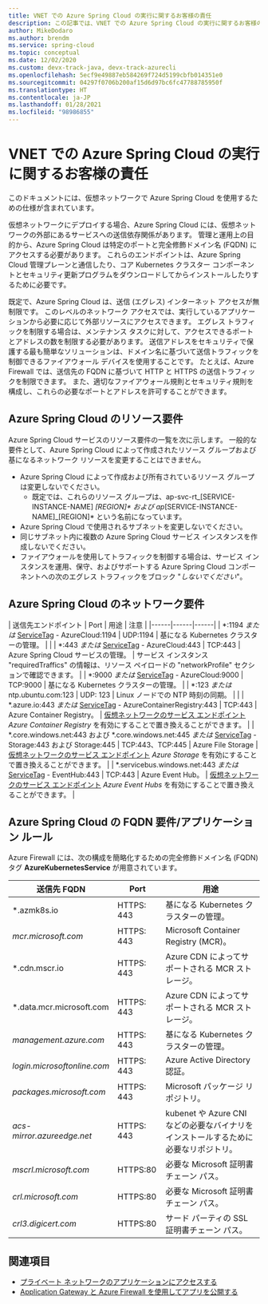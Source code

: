 ```yaml
---
title: VNET での Azure Spring Cloud の実行に関するお客様の責任
description: この記事では、VNET での Azure Spring Cloud の実行に関するお客様の責任について説明します。
author: MikeDodaro
ms.author: brendm
ms.service: spring-cloud
ms.topic: conceptual
ms.date: 12/02/2020
ms.custom: devx-track-java, devx-track-azurecli
ms.openlocfilehash: 5ecf9e49887eb584269f724d5199cbfb014351e0
ms.sourcegitcommit: 04297f0706b200af15d6d97bc6fc47788785950f
ms.translationtype: HT
ms.contentlocale: ja-JP
ms.lasthandoff: 01/28/2021
ms.locfileid: "98986855"
---
```

# <a name="customer-responsibilities-for-running-azure-spring-cloud-in-vnet"></a>VNET での Azure Spring Cloud の実行に関するお客様の責任
このドキュメントには、仮想ネットワークで Azure Spring Cloud を使用するための仕様が含まれています。

仮想ネットワークにデプロイする場合、Azure Spring Cloud には、仮想ネットワークの外部にあるサービスへの送信依存関係があります。 管理と運用上の目的から、Azure Spring Cloud は特定のポートと完全修飾ドメイン名 (FQDN) にアクセスする必要があります。 これらのエンドポイントは、Azure Spring Cloud 管理プレーンと通信したり、コア Kubernetes クラスター コンポーネントとセキュリティ更新プログラムをダウンロードしてからインストールしたりするために必要です。

既定で、Azure Spring Cloud は、送信 (エグレス) インターネット アクセスが無制限です。 このレベルのネットワーク アクセスでは、実行しているアプリケーションから必要に応じて外部リソースにアクセスできます。 エグレス トラフィックを制限する場合は、メンテナンス タスクに対して、アクセスできるポートとアドレスの数を制限する必要があります。 送信アドレスをセキュリティで保護する最も簡単なソリューションは、ドメイン名に基づいて送信トラフィックを制御できるファイアウォール デバイスを使用することです。 たとえば、Azure Firewall では、送信先の FQDN に基づいて HTTP と HTTPS の送信トラフィックを制限できます。 また、適切なファイアウォール規則とセキュリティ規則を構成し、これらの必要なポートとアドレスを許可することができます。

## <a name="azure-spring-cloud-resource-requirements"></a>Azure Spring Cloud のリソース要件 

Azure Spring Cloud サービスのリソース要件の一覧を次に示します。 一般的な要件として、Azure Spring Cloud によって作成されたリソース グループおよび基になるネットワーク リソースを変更することはできません。
- Azure Spring Cloud によって作成および所有されているリソース グループは変更しないでください。
  - 既定では、これらのリソース グループは、ap-svc-rt_[SERVICE-INSTANCE-NAME] _[REGION]* および ap_[SERVICE-INSTANCE-NAME]_[REGION]* という名前になっています。
- Azure Spring Cloud で使用されるサブネットを変更しないでください。
- 同じサブネット内に複数の Azure Spring Cloud サービス インスタンスを作成しないでください。
- ファイアウォールを使用してトラフィックを制御する場合は、サービス インスタンスを運用、保守、およびサポートする Azure Spring Cloud コンポーネントへの次のエグレス トラフィックをブロック "*しないでください*"。

## <a name="azure-spring-cloud-network-requirements"></a>Azure Spring Cloud のネットワーク要件

  | 送信先エンドポイント | Port | 用途 | 注意 |
  |------|------|------|
  | *:1194 *または* [ServiceTag](https://docs.microsoft.com/azure/virtual-network/service-tags-overview#available-service-tags) - AzureCloud:1194 | UDP:1194 | 基になる Kubernetes クラスターの管理。 | |
  | *:443 *または* [ServiceTag](https://docs.microsoft.com/azure/virtual-network/service-tags-overview#available-service-tags) - AzureCloud:443 | TCP:443 | Azure Spring Cloud サービスの管理。 | サービス インスタンス "requiredTraffics" の情報は、リソース ペイロードの "networkProfile" セクションで確認できます。 |
  | *:9000 *または* [ServiceTag](https://docs.microsoft.com/azure/virtual-network/service-tags-overview#available-service-tags) - AzureCloud:9000 | TCP:9000 | 基になる Kubernetes クラスターの管理。 |
  | *:123 *または* ntp.ubuntu.com:123 | UDP: 123 | Linux ノードでの NTP 時刻の同期。 | |
  | *.azure.io:443 *または* [ServiceTag](https://docs.microsoft.com/azure/virtual-network/service-tags-overview#available-service-tags) - AzureContainerRegistry:443 | TCP:443 | Azure Container Registry。 | [仮想ネットワークのサービス エンドポイント](https://docs.microsoft.com/azure/virtual-network/virtual-network-service-endpoints-overview) *Azure Container Registry* を有効にすることで置き換えることができます。 |
  | *.core.windows.net:443 および *.core.windows.net:445 *または* [ServiceTag](https://docs.microsoft.com/azure/virtual-network/service-tags-overview#available-service-tags) - Storage:443 および Storage:445 | TCP:443、TCP:445 | Azure File Storage | [仮想ネットワークのサービス エンドポイント](https://docs.microsoft.com/azure/virtual-network/virtual-network-service-endpoints-overview) *Azure Storage* を有効にすることで置き換えることができます。 |
  | *.servicebus.windows.net:443 *または* [ServiceTag](https://docs.microsoft.com/azure/virtual-network/service-tags-overview#available-service-tags) - EventHub:443 | TCP:443 | Azure Event Hub。 | [仮想ネットワークのサービス エンドポイント](https://docs.microsoft.com/azure/virtual-network/virtual-network-service-endpoints-overview) *Azure Event Hubs* を有効にすることで置き換えることができます。 |
  

## <a name="azure-spring-cloud-fqdn-requirements--application-rules"></a>Azure Spring Cloud の FQDN 要件/アプリケーション ルール

Azure Firewall には、次の構成を簡略化するための完全修飾ドメイン名 (FQDN) タグ **AzureKubernetesService** が用意されています。

  | 送信先 FQDN | Port | 用途 |
  |------|------|------|
  | *.azmk8s.io | HTTPS: 443 | 基になる Kubernetes クラスターの管理。 |
  | <i>mcr.microsoft.com</i> | HTTPS: 443 | Microsoft Container Registry (MCR)。 |
  | *.cdn.mscr.io | HTTPS: 443 | Azure CDN によってサポートされる MCR ストレージ。 |
  | *.data.mcr.microsoft.com | HTTPS: 443 | Azure CDN によってサポートされる MCR ストレージ。 |
  | <i>management.azure.com</i> | HTTPS: 443 | 基になる Kubernetes クラスターの管理。 |
  | <i>login.microsoftonline.com</i> | HTTPS: 443 | Azure Active Directory 認証。 |
  |<i>packages.microsoft.com</i>    | HTTPS: 443 | Microsoft パッケージ リポジトリ。 |
  | <i>acs-mirror.azureedge.net</i> | HTTPS: 443 | kubenet や Azure CNI などの必要なバイナリをインストールするために必要なリポジトリ。 |
  | *mscrl.microsoft.com* | HTTPS:80 | 必要な Microsoft 証明書チェーン パス。 |
  | *crl.microsoft.com* | HTTPS:80 | 必要な Microsoft 証明書チェーン パス。 |
  | *crl3.digicert.com* | HTTPS:80 | サード パーティの SSL 証明書チェーン パス。 |

## <a name="see-also"></a>関連項目
* [プライベート ネットワークのアプリケーションにアクセスする](spring-cloud-access-app-virtual-network.md)
* [Application Gateway と Azure Firewall を使用してアプリを公開する](spring-cloud-expose-apps-gateway-azure-firewall.md) 